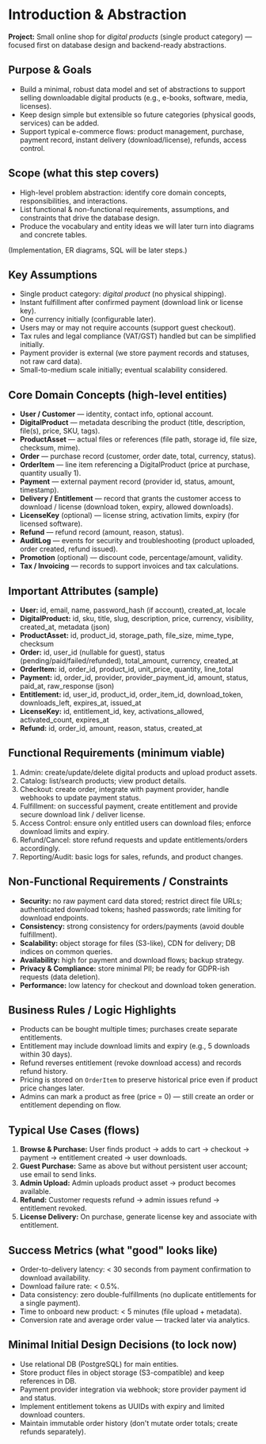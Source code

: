# Introduction & Abstraction

**Project:** Small online shop for *digital products* (single product category) — focused first on database design and backend-ready abstractions.


## Purpose & Goals

* Build a minimal, robust data model and set of abstractions to support selling downloadable digital products (e.g., e-books, software, media, licenses).
* Keep design simple but extensible so future categories (physical goods, services) can be added.
* Support typical e-commerce flows: product management, purchase, payment record, instant delivery (download/license), refunds, access control.


## Scope (what this step covers)

* High-level problem abstraction: identify core domain concepts, responsibilities, and interactions.
* List functional & non-functional requirements, assumptions, and constraints that drive the database design.
* Produce the vocabulary and entity ideas we will later turn into diagrams and concrete tables.

(Implementation, ER diagrams, SQL will be later steps.)


## Key Assumptions

* Single product category: *digital product* (no physical shipping).
* Instant fulfillment after confirmed payment (download link or license key).
* One currency initially (configurable later).
* Users may or may not require accounts (support guest checkout).
* Tax rules and legal compliance (VAT/GST) handled but can be simplified initially.
* Payment provider is external (we store payment records and statuses, not raw card data).
* Small-to-medium scale initially; eventual scalability considered.



## Core Domain Concepts (high-level entities)

* **User / Customer** — identity, contact info, optional account.
* **DigitalProduct** — metadata describing the product (title, description, file(s), price, SKU, tags).
* **ProductAsset** — actual files or references (file path, storage id, file size, checksum, mime).
* **Order** — purchase record (customer, order date, total, currency, status).
* **OrderItem** — line item referencing a DigitalProduct (price at purchase, quantity usually 1).
* **Payment** — external payment record (provider id, status, amount, timestamp).
* **Delivery / Entitlement** — record that grants the customer access to download / license (download token, expiry, allowed downloads).
* **LicenseKey** (optional) — license string, activation limits, expiry (for licensed software).
* **Refund** — refund record (amount, reason, status).
* **AuditLog** — events for security and troubleshooting (product uploaded, order created, refund issued).
* **Promotion** (optional) — discount code, percentage/amount, validity.
* **Tax / Invoicing** — records to support invoices and tax calculations.



## Important Attributes (sample)

* **User:** id, email, name, password_hash (if account), created_at, locale
* **DigitalProduct:** id, sku, title, slug, description, price, currency, visibility, created_at, metadata (json)
* **ProductAsset:** id, product_id, storage_path, file_size, mime_type, checksum
* **Order:** id, user_id (nullable for guest), status (pending/paid/failed/refunded), total_amount, currency, created_at
* **OrderItem:** id, order_id, product_id, unit_price, quantity, line_total
* **Payment:** id, order_id, provider, provider_payment_id, amount, status, paid_at, raw_response (json)
* **Entitlement:** id, user_id, product_id, order_item_id, download_token, downloads_left, expires_at, issued_at
* **LicenseKey:** id, entitlement_id, key, activations_allowed, activated_count, expires_at
* **Refund:** id, order_id, amount, reason, status, created_at



## Functional Requirements (minimum viable)

1. Admin: create/update/delete digital products and upload product assets.
2. Catalog: list/search products; view product details.
3. Checkout: create order, integrate with payment provider, handle webhooks to update payment status.
4. Fulfillment: on successful payment, create entitlement and provide secure download link / deliver license.
5. Access Control: ensure only entitled users can download files; enforce download limits and expiry.
6. Refund/Cancel: store refund requests and update entitlements/orders accordingly.
7. Reporting/Audit: basic logs for sales, refunds, and product changes.



## Non-Functional Requirements / Constraints

* **Security:** no raw payment card data stored; restrict direct file URLs; authenticated download tokens; hashed passwords; rate limiting for download endpoints.
* **Consistency:** strong consistency for orders/payments (avoid double fulfillment).
* **Scalability:** object storage for files (S3-like), CDN for delivery; DB indices on common queries.
* **Availability:** high for payment and download flows; backup strategy.
* **Privacy & Compliance:** store minimal PII; be ready for GDPR-ish requests (data deletion).
* **Performance:** low latency for checkout and download token generation.



## Business Rules / Logic Highlights

* Products can be bought multiple times; purchases create separate entitlements.
* Entitlement may include download limits and expiry (e.g., 5 downloads within 30 days).
* Refund reverses entitlement (revoke download access) and records refund history.
* Pricing is stored on `OrderItem` to preserve historical price even if product price changes later.
* Admins can mark a product as free (price = 0) — still create an order or entitlement depending on flow.



## Typical Use Cases (flows)

1. **Browse & Purchase:** User finds product → adds to cart → checkout → payment → entitlement created → user downloads.
2. **Guest Purchase:** Same as above but without persistent user account; use email to send links.
3. **Admin Upload:** Admin uploads product asset → product becomes available.
4. **Refund:** Customer requests refund → admin issues refund → entitlement revoked.
5. **License Delivery:** On purchase, generate license key and associate with entitlement.



## Success Metrics (what "good" looks like)

* Order-to-delivery latency: < 30 seconds from payment confirmation to download availability.
* Download failure rate: < 0.5%.
* Data consistency: zero double-fulfillments (no duplicate entitlements for a single payment).
* Time to onboard new product: < 5 minutes (file upload + metadata).
* Conversion rate and average order value — tracked later via analytics.



## Minimal Initial Design Decisions (to lock now)

* Use relational DB (PostgreSQL) for main entities.
* Store product files in object storage (S3-compatible) and keep references in DB.
* Payment provider integration via webhook; store provider payment id and status.
* Implement entitlement tokens as UUIDs with expiry and limited download counters.
* Maintain immutable order history (don't mutate order totals; create refunds separately).

